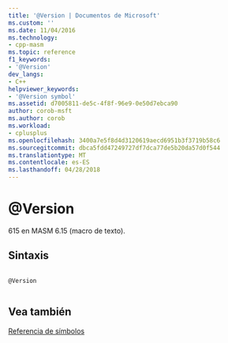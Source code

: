 ```yaml
---
title: '@Version | Documentos de Microsoft'
ms.custom: ''
ms.date: 11/04/2016
ms.technology:
- cpp-masm
ms.topic: reference
f1_keywords:
- '@Version'
dev_langs:
- C++
helpviewer_keywords:
- '@Version symbol'
ms.assetid: d7005811-de5c-4f8f-96e9-0e50d7ebca90
author: corob-msft
ms.author: corob
ms.workload:
- cplusplus
ms.openlocfilehash: 3400a7e5f8d4d3120619aecd6951b3f3719b58c6
ms.sourcegitcommit: dbca5fdd47249727df7dca77de5b20da57d0f544
ms.translationtype: MT
ms.contentlocale: es-ES
ms.lasthandoff: 04/28/2018
---
```

# <a name="version"></a>@Version
615 en MASM 6.15 (macro de texto).  
  
## <a name="syntax"></a>Sintaxis  
  
```  
  
@Version  
  
```  
  
## <a name="see-also"></a>Vea también  
 [Referencia de símbolos](../../assembler/masm/symbols-reference.md)